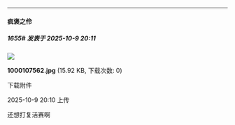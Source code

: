 ﻿
*****

####  疯褒之伶  
##### 1655#       发表于 2025-10-9 20:11

<img src="https://img.stage1st.com/forum/202510/09/201056y5ezti3hzit5eiec.jpg" referrerpolicy="no-referrer">

<strong>1000107562.jpg</strong> (15.92 KB, 下载次数: 0)

下载附件

2025-10-9 20:10 上传

还想打复活赛啊

